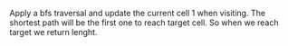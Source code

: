 Apply a bfs traversal and update the current cell 1 when visiting.
The shortest path will be the first one to reach target cell. So when we reach target we return lenght.
